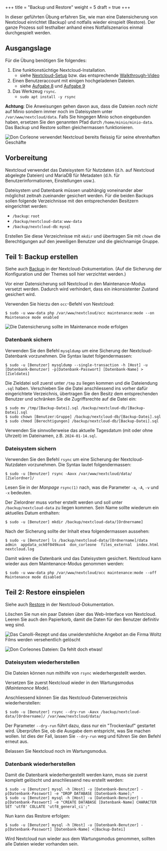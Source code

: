 +++
title = "Backup und Restore"
weight = 5
draft = true
+++

In dieser geführten Übung erfahren Sie, wie man eine Datensicherung von Nextcloud einrichtet (Backup) und notfalls wieder einspielt (Restore). Der ganze Prozess soll testhalber anhand eines Notfallszenarios einmal durchgespielt werden.

## Ausgangslage

Für die Übung benötigen Sie folgendes:

1. Eine funktionstüchtige Nextcloud-Installation.
    - siehe [Nextcloud-Setup](/wp2-nextcloud/nextcloud-setup) bzw. das entsprechende [Walkthrough-Video](https://www.youtube.com/watch?v=MwYIDH1vaBw)
2. Einen Benutzeraccount mit einigen hochgeladenen Dateien.
    - siehe [Aufgabe 8](/wp2-nextcloud/nextcloud-setup/#aufgabe8) und [Aufgabe 9](/wp2-nextcloud/nextcloud-setup/#aufgabe9)
3. Das Werkzeug `rsync`.
    - `sudo apt install -y rsync`

**Achtung**: Die Anweisungen gehen davon aus, dass die Dateien _noch nicht_ auf Minio sondern immer noch im Dateisystem unter `/var/www/nextcloud/data`. Falls Sie hingegen Minio schon eingebunden haben, ersetzen Sie den genannten Pfad durch `/home/minio/minio-data`. Das Backup und Restore sollten gleichermassen funktionieren.

![Don Corleone verwendet Nextcloud bereits fleissig für seine ehrenhaften Geschäfte](/img/1-nextcloud-before-accident.png)

## Vorbereitung

Nextcloud verwendet das Dateisystem für Nutzdaten (d.h. auf Nextcloud abgelegte Dateien) und MariaDB für Metadaten (d.h. für Benutzerinformationen, Einstellungen usw.).

Dateisystem und Datenbank müssen unabhängig voneinander aber möglichst zeitnah zueinander gesichert werden. Für die beiden Backups sollen folgende Verzeichnisse mit den entsprechenden Besitzern eingerichtet werden:

- `/backup`: `root`
- `/backup/nextcloud-data`: `www-data`
- `/backup/nextcloud-db`: `mysql`

Erstellen Sie diese Verzeichnisse mit `mkdir` und übertragen Sie mit `chown` die Berechtigungen auf den jeweiligen Benutzer und die gleichnamige Gruppe.

## Teil 1: Backup erstellen

Siehe auch [Backup](https://docs.nextcloud.com/server/latest/admin_manual/maintenance/backup.html) in der Nextcloud-Dokumentation. (Auf die Sicherung der Konfiguration und der Themes soll hier verzichtet werden.)

Vor einer Datensicherung soll Nextcloud in den Maintenance-Modus versetzt werden. Dadurch wird verhindert, dass ein inkonsistenter Zustand gesichert wird.

Verwenden Sie hierzu den `occ`-Befehl von Nextcloud:

    $ sudo -u www-data php /var/www/nextcloud/occ maintenance:mode --on
    Maintenance mode enabled

![Die Datensicherung sollte im _Maintenance mode_ erfolgen](/img/2-nextcloud-maintenance-mode.png)

### Datenbank sichern

Verwenden Sie den Befehl `mysqldump` um eine Sicherung der Nextcloud-Datenbank vorzunehmen. Die Syntax lautet folgendermassen:

    $ sudo -u [Benutzer] mysqldump --single-transaction -h [Host] -u [Datenbank-Benutzer] -p[Datenbank-Passwort] [Datenbank-Name] > [Zieldatei]

Die Zieldatei soll zuerst unter `/tmp` zu liegen kommen und die Dateiendung `.sql` haben. Verschieben Sie die Datei anschliessend ins vorher dafür eingerichtete Verzeichnis, übertragen Sie den Besitz dem entsprechenden Benutzer und schränken Sie die Zugriffsrechte auf die Datei ein:

    $ sudo mv /tmp/[Backup-Datei].sql /backup/nextcloud-db/[Backup-Datei].sql
    $ sudo chown [Benutzer:Gruppe] /backup/nextcloud-db/[Backup-Datei].sql
    $ sudo chmod [Berechtigungen] /backup/nextcloud-db/[Backup-Datei].sql

Verwenden Sie sinnvollerweise das aktuelle Tagesdatum (mit oder ohne Uhrzeit) im Dateinamen, z.B. `2024-01-14.sql`.

### Dateisystem sichern

Verwenden Sie den Befehl `rsync` um eine Sicherung der Nextcloud-Nutzdaten vorzunehmen. Die Syntax lautet folgendermassen:

    $ sudo -u [Benutzer] rsync -Aavx /var/www/nextcloud/data/ [Zielordner]/

Lesen Sie in der _Manpage_ `rsync(1)` nach, was die Parameter `-a`, `-A`, `-v` und `-x` bedeuten.

Der Zielordner muss vorher erstellt werden und soll unter `/backup/nextcloud-data` zu liegen kommen. Sein Name sollte wiederum ein aktuelles Datum enthalten:

    $ sudo -u [Benutzer] mkdir /backup/nextcloud-data/[Ordnername]

Nach der Sicherung sollte der Inhalt etwa folgendermassen aussehen:

    $ sudo -u [Benutzer] ls /backup/nextcloud-data/[Ordnername]/data
    admin  appdata_ock0f049kuv4  don_corleone  files_external  index.html  nextcloud.log

Damit wären die Datenbank und das Dateisystem gesichert. Nextcloud kann wieder aus dem Maintenance-Modus genommen werden:

    $ sudo -u www-data php /var/www/nextcloud/occ maintenance:mode --off
    Maintenance mode disabled

## Teil 2: Restore einspielen

Siehe auch [Restore](https://docs.nextcloud.com/server/latest/admin_manual/maintenance/restore.html) in der Nextcloud-Dokumentation.

Löschen Sie nun ein paar Dateien über das Web-Interface von Nextcloud. Leeren Sie auch den Papierkorb, damit die Daten für den Benutzer definitiv weg sind.

![Das Canolli-Rezept und das unwiderstehliche Angebot an die Firma _Woltz Films_ werden versehentlich gelöscht](/img/3-nextcloud-files-deleting.png)

![Don Corleones Dateien: Da fehlt doch etwas!](/img/4-nextcloud-files-deleted.png)

### Dateisystem wiederherstellen

Die Dateien können nun mithilfe von `rsync` wiederhergestellt werden.

Versetzen Sie zuerst Nextcloud wieder in den Wartungsmodus (_Maintenance Mode_).

Anschliessend können Sie das Nextcloud-Datenverzeichnis wiederherstellen:

    $ sudo -u [Benutzer] rsync --dry-run -Aavx /backup/nextcloud-data/[Ordnername]/ /var/www/nextcloud/data/

Der Parameter `--dry-run` führt dazu, dass nur ein "Trockenlauf" gestartet wird. Überprüfen Sie, ob die Ausgabe dem entspricht, was Sie machen wollen. Ist dies der Fall, lassen Sie `--dry-run` weg und führen Sie den Befehl erneut aus.

Belassen Sie Nextcloud noch im Wartungsmodus.

### Datenbank wiederherstellen

Damit die Datenbank wiederhergestellt werden kann, muss sie zuerst komplett gelöscht und anschliessend neu erstellt werden:

    $ sudo -u [Benutzer] mysql -h [Host] -u [Datenbank-Benutzer] -p[Datenbank-Passwort] -e "DROP DATABASE [Datenbank-Name];"
    $ sudo -u [Benutzer] mysql -h [Host] -u [Datenbank-Benutzer] -p[Datenbank-Passwort] -e "CREATE DATABASE [Datenbank-Name] CHARACTER SET 'utf8' COLLATE 'utf8_general_ci';"

Nun kann das Restore erfolgen:

    $ sudo -u [Benutzer] mysql -h [Host] -u [Datenbank-Benutzer] -p[Datenbank-Passwort] [Datenbank-Name] <[Backup-Datei]

Wird Nextcloud nun wieder aus dem Wartungsmodus genommen, sollten alle Dateien wieder vorhanden sein.